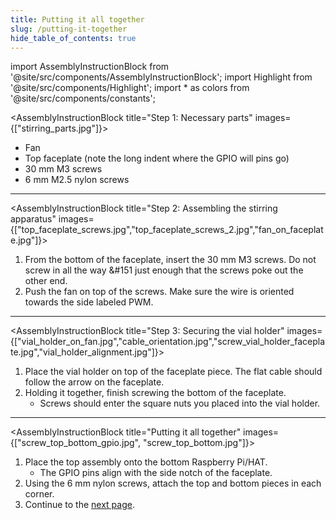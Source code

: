 ```yaml
---
title: Putting it all together
slug: /putting-it-together
hide_table_of_contents: true
---
```


import AssemblyInstructionBlock from '@site/src/components/AssemblyInstructionBlock';
import Highlight from '@site/src/components/Highlight';
import * as colors from '@site/src/components/constants';

<AssemblyInstructionBlock title="Step 1: Necessary parts" images={["stirring_parts.jpg"]}>

*	<Highlight color={colors.blue}>Fan</Highlight>
*	<Highlight color={colors.red}>Top faceplate</Highlight> (note the long indent where the GPIO will pins go)
*	<Highlight color={colors.green}>30 mm M3 screws</Highlight>
*	<Highlight color={colors.orange}>6 mm M2.5 nylon screws</Highlight>

</AssemblyInstructionBlock>

-----

<AssemblyInstructionBlock title="Step 2: Assembling the stirring apparatus" images={["top_faceplate_screws.jpg","top_faceplate_screws_2.jpg","fan_on_faceplate.jpg"]}>

1.	From the bottom of the faceplate, insert the 30 mm M3 screws. Do not screw in all the way &#151 just enough that the <Highlight color={colors.orange}>screws poke out the other</Highlight> end.
2.	Push the fan on top of the screws. Make sure the <Highlight color={colors.teal}>wire is oriented towards the side labeled PWM</Highlight>.

</AssemblyInstructionBlock>

-----

<AssemblyInstructionBlock title="Step 3: Securing the vial holder" images={["vial_holder_on_fan.jpg","cable_orientation.jpg","screw_vial_holder_faceplate.jpg","vial_holder_alignment.jpg"]}>

1.	Place the vial holder on top of the faceplate piece. The <Highlight color={colors.red}>flat cable should follow the arrow on the faceplate</Highlight>.
2.	Holding it together, finish screwing the bottom of the faceplate. 
	*	Screws should enter the square nuts you placed into the vial holder.

</AssemblyInstructionBlock>

-----

<AssemblyInstructionBlock title="Putting it all together" images={["screw_top_bottom_gpio.jpg", "screw_top_bottom.jpg"]}>

1.	Place the top assembly onto the bottom Raspberry Pi/HAT. 
	*	The <Highlight color={colors.blue}>GPIO pins</Highlight> align with the side notch of the faceplate.
2.	Using the <Highlight color={colors.orange}>6 mm nylon screws</Highlight>, attach the top and bottom pieces in each corner.
3.	Continue to the [next page](/user-guide/optics-assembly).

</AssemblyInstructionBlock>